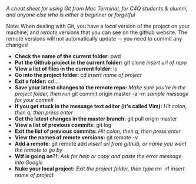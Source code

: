 *A cheat sheet for using Git from Mac Terminal, for C4Q students & alumni, and anyone else who is either a beginner or forgetful*

Note: When dealing with Git, you have a *local* version of the project on your
machine, and *remote* versions that you can see on the github website. The remote
versions will not automatically update -- you need to commit any changes!

* **Check the name of the current folder:** pwd
* **Put the Github project in the current folder:** git clone *insert url of repo*
* **View a list of files in the current folder:** ls
* **Go into the project folder:** cd *insert name of project*
* **Exit a folder:**  cd ..
* **Save your latest changes to the remote repo:** *Make sure you're in the project 
folder, then run* git commit origin master -a -m *sample message for your commit*
* **If you get stuck in the message text editor (it's called Vim):** *Hit colon,
then q, then press enter*
* **Get the latest changes in the master branch:** git pull origin master
* **View a list of previous commits:** git log
* **Exit the list of previous commits:** *Hit colon, then q, then press enter*
* **View the names of remote versions:** git remote -v
* **Add a remote:** git remote add *insert url from github, or name you want the remote to go by*
* **Wtf is going on?!:** *Ask for help or copy and paste the error message into Google* 
* **Nuke your local project:** *Exit the project folder, then type* rm -rf *insert name of project*
